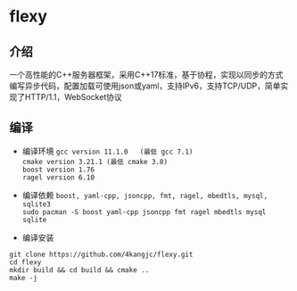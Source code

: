 # flexy 
## 介绍
一个高性能的C++服务器框架，采用C++17标准，基于协程，实现以同步的方式编写异步代码，配置加载可使用json或yaml，支持IPv6，支持TCP/UDP，简单实现了HTTP/1.1，WebSocket协议
## 编译
* 编译环境
`gcc version 11.1.0   (最低 gcc 7.1)`   
`cmake version 3.21.1 (最低 cmake 3.8)`  
`boost version 1.76 `  
`ragel version 6.10`  

* 编译依赖
`boost, yaml-cpp, jsoncpp, fmt, ragel, mbedtls, mysql, sqlite3`  
`sudo pacman -S boost yaml-cpp jsoncpp fmt ragel mbedtls mysql sqlite`  

* 编译安装
```shell
git clone https://github.com/4kangjc/flexy.git
cd flexy
mkdir build && cd build && cmake ..
make -j
```